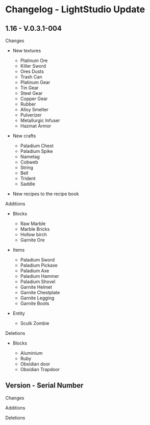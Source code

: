 # Changelog - LightStudio Update
## 1.16 -  V.0.3.1-004

Changes

   - New textures
      - Platinum Ore
      - Killer Sword
      - Ores Dusts
      - Trash Can
      - Platinum Gear
      - Tin Gear
      - Steel Gear
      - Copper Gear
      - Rubber
      - Alloy Smelter
      - Pulverizer
      - Metallurgic Infuser
      - Hazmat Armor

   - New crafts  
      - Paladium Chest
      - Paladium Spike
      - Nametag
      - Cobweb
      - String
      - Bell
      - Trident
      - Saddle
     
   - New recipes to the recipe book

Additions

   - Blocks
      - Raw Marble  
      - Marble Bricks
      - Hollow birch
      - Garnite Ore
      
   - Items
      - Paladium Sword  
      - Paladium Pickaxe
      - Paladium Axe
      - Paladium Hammer
      - Paladium Shovel
      - Garnite Helmet
      - Garnite Chestplate
      - Garnite Legging
      - Garnite Boots

   - Entity
      - Sculk Zombie
      
Deletions

   - Blocks
   
      - Aluminium  
      - Ruby
      - Obsidian door
      - Obsidian Trapdoor

## Version -  Serial Number

Changes

Additions

Deletions









